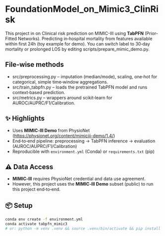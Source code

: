 # FoundationModel_on_Mimic3_ClinRisk
This project in on Clinical risk prediction on MIMIC-III using **TabPFN** (Prior-Fitted Networks). Predicting in‑hospital mortality from features available within first 24h (toy example for demo). You can switch label to 30‑day mortality or prolonged LOS by editing scripts/prepare_mimic_demo.py.

## File-wise methods
- src/preprocessing.py – imputation (median/mode), scaling, one‑hot for categorical, simple time‑window aggregations.
- src/train_tabpfn.py – loads the pretrained TabPFN model and runs context‑based prediction.
- src/metrics.py – wrappers around scikit‑learn for AUROC/AUPRC/F1/Calibration.

## ✨ Highlights
- Uses **MIMIC‑III Demo** from PhysioNet (https://physionet.org/content/mimiciii-demo/1.4/)
- End‑to‑end pipeline: preprocessing → TabPFN inference → evaluation (AUROC/AUPRC/F1/Calibration)
- Reproducible with `environment.yml` (Conda) or `requirements.txt` (pip)


## ⚠️ Data Access
- **MIMIC‑III** requires PhysioNet credential and data use agreement.
- However, this project uses the **MIMIC‑III Demo** subset (public) to run this project end‑to‑end.


## 📦 Setup
```bash
conda env create -f environment.yml
conda activate tabpfn_mimic3
# or: python -m venv .venv && source .venv/bin/activate && pip install -r requirements.txt
